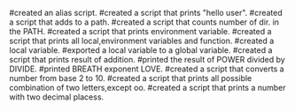 #created an alias script.
#created a script that prints "hello user".
#created a script that adds to a path.
#created a script that counts number of dir. in the PATH.
#created a script that prints environment variable.
#created a script that prints all local,environment variables and function.
#created a local variable.
#exported a local variable to a global variable.
#created a script that prints result of addition.
#printed the result of POWER divided by DIVIDE.
#printed BREATH exponent LOVE.
#created a script that converts a number from base 2 to 10.
#created a script that prints all possible combination of two letters,except oo.
#created a script that prints a number with two decimal placess.

